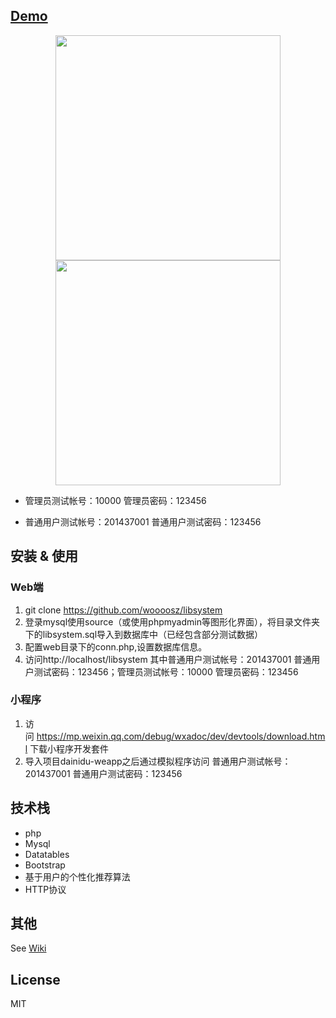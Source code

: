 ## [Demo](https://demo.silenx.me/libsystem)<div align="center">	<a href="https://youtu.be/p6Gvnx3LSTs">    <img src="https://j.gifs.com/xGgmWn.gif" width = "360"  target="https://youtu.be/p6Gvnx3LSTs" /> </a>         <a href="https://www.youtube.com/watch?v=8rJvrR23OgY">    <img src="https://j.gifs.com/wj1lzg.gif" width = "360"  target="https://youtu.be/p6Gvnx3LSTs" /> </a> </div>* 管理员测试帐号：10000 管理员密码：123456* 普通用户测试帐号：201437001 普通用户测试密码：123456## 安装 & 使用### Web端1. git clone https://github.com/woooosz/libsystem2. 登录mysql使用source（或使用phpmyadmin等图形化界面），将目录文件夹下的libsystem.sql导入到数据库中（已经包含部分测试数据）3. 配置web目录下的conn.php,设置数据库信息。4. 访问http://localhost/libsystem 其中普通用户测试帐号：201437001 普通用户测试密码：123456；管理员测试帐号：10000 管理员密码：123456### 小程序

1. 访问 https://mp.weixin.qq.com/debug/wxadoc/dev/devtools/download.html 下载小程序开发套件2. 导入项目dainidu-weapp之后通过模拟程序访问普通用户测试帐号：201437001 普通用户测试密码：123456## 技术栈* php* Mysql* Datatables* Bootstrap* 基于用户的个性化推荐算法
* HTTP协议## 其他See [Wiki](https://github.com/Woooosz/libsystem/wiki)## License  MIT